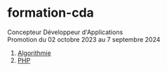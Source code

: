 # formation-cda

Concepteur Développeur d'Applications  
Promotion du 02 octobre 2023 au 7 septembre 2024  


 1. [Algorithmie](exo-01)  
 2. [PHP](exo-02)
